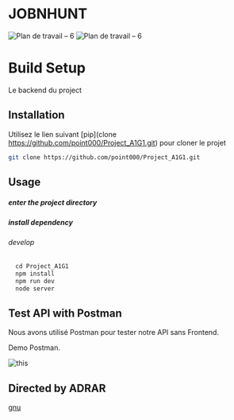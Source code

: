 # JOBNHUNT

![Plan de travail – 6](https://user-images.githubusercontent.com/68516549/118400480-188ee400-b662-11eb-8609-1044d448f45e.png) ![Plan de travail – 6](https://user-images.githubusercontent.com/68516549/118409822-9962d580-b68c-11eb-8189-04108f80fd5c.png)


# Build Setup


 Le backend du project 

## Installation

Utilisez le lien suivant [pip](clone https://github.com/point000/Project_A1G1.git) pour cloner le projet 

```bash
git clone https://github.com/point000/Project_A1G1.git

```
  ## Usage


##### enter the project directory
##### install dependency
###### develop
```javascript
  cd Project_A1G1
  npm install
  npm run dev
  node server
```


## Test API with Postman
Nous avons utilisé Postman pour tester notre API sans Frontend.

Demo Postman.

![this](https://user-images.githubusercontent.com/68516549/118399750-ed56c580-b65e-11eb-9378-af340eaba728.gif)



## Directed by ADRAR
[gnu](https://github.com/point000)
